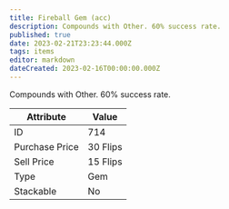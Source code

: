 ```yaml
---
title: Fireball Gem (acc)
description: Compounds with Other. 60% success rate.
published: true
date: 2023-02-21T23:23:44.000Z
tags: items
editor: markdown
dateCreated: 2023-02-16T00:00:00.000Z
---
```


Compounds with Other. 60% success rate.

|Attribute|Value|
|-|-|
|ID|714|
|Purchase Price|30 Flips|
|Sell Price|15 Flips|
|Type|Gem|
|Stackable|No|

